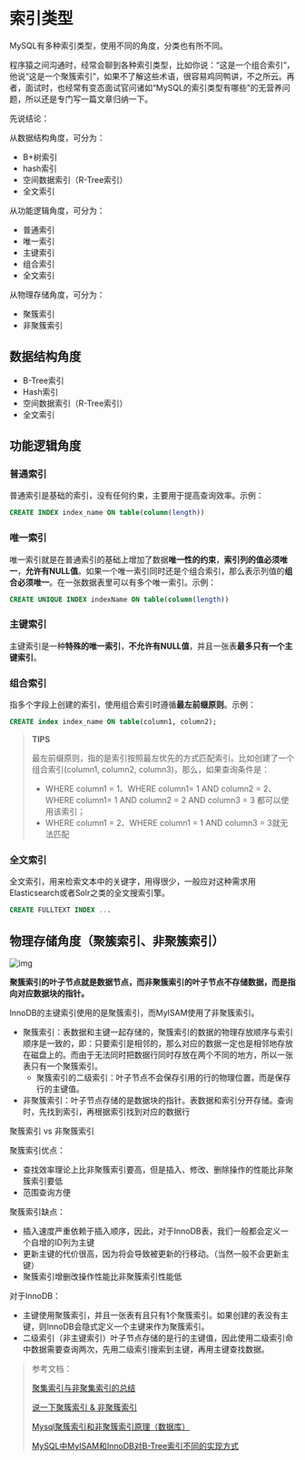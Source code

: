 # 索引类型

MySQL有多种索引类型，使用不同的角度，分类也有所不同。

程序猿之间沟通时，经常会聊到各种索引类型，比如你说：“这是一个组合索引”，他说“这是一个聚簇索引”，如果不了解这些术语，很容易鸡同鸭讲，不之所云。再者，面试时，也经常有变态面试官问诸如“MySQL的索引类型有哪些”的无营养问题，所以还是专门写一篇文章归纳一下。

先说结论：

从数据结构角度，可分为：

- B+树索引
- hash索引
- 空间数据索引（R-Tree索引）
- 全文索引

从功能逻辑角度，可分为：

- 普通索引
- 唯一索引
- 主键索引
- 组合索引
- 全文索引

从物理存储角度，可分为：

- 聚簇索引
- 非聚簇索引

## 数据结构角度

- B-Tree索引
- Hash索引
- 空间数据索引（R-Tree索引）
- 全文索引

## 功能逻辑角度

### 普通索引

普通索引是基础的索引，没有任何约束，主要用于提高查询效率。示例：

```sql
CREATE INDEX index_name ON table(column(length))
```

### 唯一索引

唯一索引就是在普通索引的基础上增加了数据**唯一性的约束**，**索引列的值必须唯一**，**允许有NULL值**。如果一个唯一索引同时还是个组合索引，那么表示列值的**组合必须唯一**。在一张数据表里可以有多个唯一索引。示例：

```sql
CREATE UNIQUE INDEX indexName ON table(column(length))
```

### 主键索引

主键索引是一种**特殊的唯一索引**，**不允许有NULL值**，并且一张表**最多只有一个主键索引**。

### 组合索引

指多个字段上创建的索引，使用组合索引时遵循**最左前缀原则**。示例：

```sql
CREATE index index_name ON table(column1, column2);
```

> **TIPS**
>
> 最左前缀原则，指的是索引按照最左优先的方式匹配索引。比如创建了一个组合索引(column1, column2, column3)，那么，如果查询条件是：
>
> - WHERE column1 = 1、WHERE column1= 1 AND column2 = 2、WHERE column1= 1 AND column2 = 2 AND column3 = 3 都可以使用该索引；
> - WHERE column1 = 2、WHERE column1 = 1 AND column3 = 3就无法匹配

### 全文索引

全文索引，用来检索文本中的关键字，用得很少，一般应对这种需求用Elasticsearch或者Solr之类的全文搜索引擎。

```sql
CREATE FULLTEXT INDEX ...
```

## 物理存储角度（聚簇索引、非聚簇索引）

![img](http://typicture.loopcode.online/image/16ac10253b8748df)

**聚簇索引的叶子节点就是数据节点，而非聚簇索引的叶子节点不存储数据，而是指向对应数据块的指针。**

InnoDB的主键索引使用的是聚簇索引，而MyISAM使用了非聚簇索引。

- 聚簇索引：表数据和主键一起存储的，聚簇索引的数据的物理存放顺序与索引顺序是一致的，即：只要索引是相邻的，那么对应的数据一定也是相邻地存放在磁盘上的。而由于无法同时把数据行同时存放在两个不同的地方，所以一张表只有一个聚簇索引。
  - 聚簇索引的二级索引：叶子节点不会保存引用的行的物理位置，而是保存行的主键值。
- 非聚簇索引：叶子节点存储的是数据块的指针。表数据和索引分开存储。查询时，先找到索引，再根据索引找到对应的数据行

聚簇索引 vs 非聚簇索引

聚簇索引优点：

- 查找效率理论上比非聚簇索引要高，但是插入、修改、删除操作的性能比非聚簇索引要低
- 范围查询方便

聚簇索引缺点：

- 插入速度严重依赖于插入顺序，因此，对于InnoDB表，我们一般都会定义一个自增的ID列为主键
- 更新主键的代价很高，因为将会导致被更新的行移动。（当然一般不会更新主键）
- 聚簇索引增删改操作性能比非聚簇索引性能低

对于InnoDB：

- 主键使用聚簇索引，并且一张表有且只有1个聚簇索引。如果创建的表没有主键，则InnoDB会隐式定义一个主键来作为聚簇索引。
- 二级索引（非主键索引）叶子节点存储的是行的主键值，因此使用二级索引命中数据需要查询两次，先用二级索引搜索到主键，再用主键查找数据。

> 参考文档：
>
> [聚集索引与非聚集索引的总结](https://www.cnblogs.com/s-b-b/p/8334593.html)
>
> [说一下聚簇索引 & 非聚簇索引](https://juejin.im/post/5cdd701ee51d453a36384939)
>
> [Mysql聚簇索引和非聚簇索引原理（数据库）](https://blog.csdn.net/lisuyibmd/article/details/53004848)
>
> [MySQL中MyISAM和InnoDB对B-Tree索引不同的实现方式](https://blog.csdn.net/crazyboy12138/article/details/80297796)